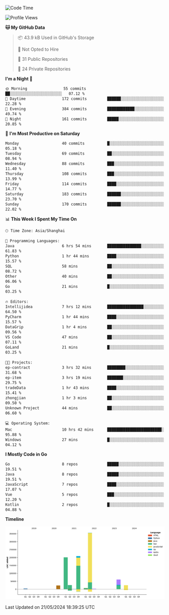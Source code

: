 <!--START_SECTION:waka-->
![Code Time](http://img.shields.io/badge/Code%20Time-2%2C380%20hrs%2037%20mins-blue)

![Profile Views](http://img.shields.io/badge/Profile%20Views-0-blue)

**🐱 My GitHub Data** 

> 📦 43.9 kB Used in GitHub's Storage 
 > 
> 🚫 Not Opted to Hire
 > 
> 📜 31 Public Repositories 
 > 
> 🔑 24 Private Repositories 
 > 
**I'm a Night 🦉** 

```text
🌞 Morning                55 commits          ██░░░░░░░░░░░░░░░░░░░░░░░   07.12 % 
🌆 Daytime                172 commits         ██████░░░░░░░░░░░░░░░░░░░   22.28 % 
🌃 Evening                384 commits         ████████████░░░░░░░░░░░░░   49.74 % 
🌙 Night                  161 commits         █████░░░░░░░░░░░░░░░░░░░░   20.85 % 
```
📅 **I'm Most Productive on Saturday** 

```text
Monday                   40 commits          █░░░░░░░░░░░░░░░░░░░░░░░░   05.18 % 
Tuesday                  69 commits          ██░░░░░░░░░░░░░░░░░░░░░░░   08.94 % 
Wednesday                88 commits          ███░░░░░░░░░░░░░░░░░░░░░░   11.40 % 
Thursday                 108 commits         ███░░░░░░░░░░░░░░░░░░░░░░   13.99 % 
Friday                   114 commits         ████░░░░░░░░░░░░░░░░░░░░░   14.77 % 
Saturday                 183 commits         ██████░░░░░░░░░░░░░░░░░░░   23.70 % 
Sunday                   170 commits         ██████░░░░░░░░░░░░░░░░░░░   22.02 % 
```


📊 **This Week I Spent My Time On** 

```text
🕑︎ Time Zone: Asia/Shanghai

💬 Programming Languages: 
Java                     6 hrs 54 mins       ███████████████░░░░░░░░░░   61.83 % 
Python                   1 hr 44 mins        ████░░░░░░░░░░░░░░░░░░░░░   15.57 % 
SQL                      58 mins             ██░░░░░░░░░░░░░░░░░░░░░░░   08.72 % 
Other                    40 mins             ██░░░░░░░░░░░░░░░░░░░░░░░   06.06 % 
Go                       21 mins             █░░░░░░░░░░░░░░░░░░░░░░░░   03.25 % 

🔥 Editors: 
Intellijidea             7 hrs 12 mins       ████████████████░░░░░░░░░   64.50 % 
PyCharm                  1 hr 44 mins        ████░░░░░░░░░░░░░░░░░░░░░   15.57 % 
DataGrip                 1 hr 4 mins         ██░░░░░░░░░░░░░░░░░░░░░░░   09.56 % 
VS Code                  47 mins             ██░░░░░░░░░░░░░░░░░░░░░░░   07.11 % 
GoLand                   21 mins             █░░░░░░░░░░░░░░░░░░░░░░░░   03.25 % 

🐱‍💻 Projects: 
ep-contract              3 hrs 32 mins       ████████░░░░░░░░░░░░░░░░░   31.68 % 
ep-item                  3 hrs 19 mins       ███████░░░░░░░░░░░░░░░░░░   29.75 % 
tradeData                1 hr 43 mins        ████░░░░░░░░░░░░░░░░░░░░░   15.41 % 
zhongjian                1 hr 3 mins         ██░░░░░░░░░░░░░░░░░░░░░░░   09.50 % 
Unknown Project          44 mins             ██░░░░░░░░░░░░░░░░░░░░░░░   06.60 % 

💻 Operating System: 
Mac                      10 hrs 42 mins      ████████████████████████░   95.88 % 
Windows                  27 mins             █░░░░░░░░░░░░░░░░░░░░░░░░   04.12 % 
```

**I Mostly Code in Go** 

```text
Go                       8 repos             █████░░░░░░░░░░░░░░░░░░░░   19.51 % 
Java                     8 repos             █████░░░░░░░░░░░░░░░░░░░░   19.51 % 
JavaScript               7 repos             ████░░░░░░░░░░░░░░░░░░░░░   17.07 % 
Vue                      5 repos             ███░░░░░░░░░░░░░░░░░░░░░░   12.20 % 
Kotlin                   2 repos             █░░░░░░░░░░░░░░░░░░░░░░░░   04.88 % 
```



**Timeline**

![Lines of Code chart](https://raw.githubusercontent.com/youtiaoguagua/youtiaoguagua/master/assets/bar_graph.png)


 Last Updated on 21/05/2024 18:39:25 UTC
<!--END_SECTION:waka-->